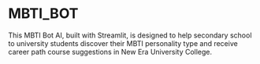 # MBTI_BOT

This MBTI Bot AI, built with Streamlit, is designed to help secondary school to university students discover their MBTI personality type and receive career path course suggestions in New Era University College.